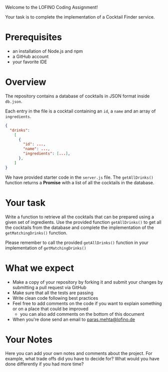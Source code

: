 Welcome to the LOFINO Coding Assignment!

Your task is to complete the implementation of a Cocktail Finder service.

# Prerequisites

- an installation of Node.js and npm
- a GitHub account
- your favorite IDE

# Overview

The repository contains a database of cocktails in JSON format inside `db.json`.

Each entry in the file is a cocktail containing an `id`, a `name` and an array of `ingredients`.

```json
{
  "drinks":
    [
      {
        "id": ...,
        "name": ...,
        "ingredients": [...],
      },
    ]
}
```

We have provided starter code in the `server.js` file. The `getAllDrinks()` function returns a **Promise** with a list of all the cocktails in the database.

# Your task

Write a function to retrieve all the cocktails that can be prepared using a given set of ingredients. Use the provided function `getAllDrinks()` to get all the cocktails from the database and complete the implementation of the `getMatchingDrinks()` function.

Please remember to call the provided `getAllDrinks()` function in your implementation of `getMatchingDrinks()`

# What we expect

- Make a copy of your repository by forking it and submit your changes by submitting a pull request via GitHub
- Make sure that all the tests are passing
- Write clean code following best practices
- Feel free to add comments on the code if you want to explain something or on a place that could be improved
  - you can also add comments on the bottom of this document
- When you're done send an email to paras.mehta@lofino.de

# Your Notes

Here you can add your own notes and comments about the project.
For example, what trade offs did you have to decide for? What would you have done differently if you had more time?
